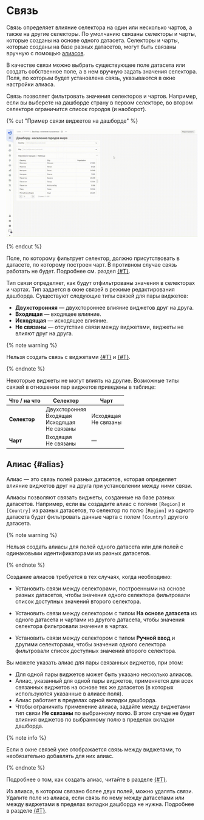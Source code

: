 # Связь

Связь определяет влияние селектора на один или несколько чартов, а также на другие селекторы. По умолчанию связаны селекторы и чарты, которые созданы на основе одного датасета. Селекторы и чарты, которые созданы на базе разных датасетов, могут быть связаны вручную с помощью [алиасов](#alias).

В качестве связи можно выбрать существующее поле датасета или создать собственное поле, а в нем вручную задать значения селектора. Поля, по которым будет установлена связь, указываются в окне настройки алиаса.

Связь позволяет фильтровать значения селекторов и чартов. Например, если вы выберете на дашборде страну в первом селекторе, во втором селекторе ограничится список городов (и наоборот).

{% cut "Пример связи виджетов на дашборде" %}

![image](../../_assets/datalens/concepts/dashboard-link-example.gif)

{% endcut %}

Поле, по которому фильтрует селектор, должно присутствовать в датасете, по которому построен чарт. В противном случае связь работать не будет. Подробнее см. раздел [{#T}](../concepts/data-join.md).

Тип связи определяет, как будут отфильтрованы значения в селекторах и чартах. Тип задается в окне связей в режиме редактирования дашборда.
Существуют следующие типы связей для пары виджетов:

* **Двухсторонняя** — двухстороннее влияние виджетов друг на друга.
* **Входящая** — входящее влияние.
* **Исходящая** — исходящее влияние.
* **Не связаны** — отсутствие связи между виджетами, виджеты не влияют друг на друга.

{% note warning %}

Нельзя создать связь с виджетами [{#T}](./widget.md#text) и [{#T}](./widget.md#title).

{% endnote %}

Некоторые виджеты не могут влиять на другие. Возможные типы связей в отношении пар виджетов приведены в таблице:

Что / на что | Селектор | Чарт
----- | ----- | -----
**Селектор** | Двухсторонняя<br/>Входящая<br/>Исходящая<br/>Не связаны | Исходящая<br/>Не связаны
**Чарт**| Входящая<br/>Не связаны | —

## Алиас {#alias}

Алиас — это связь полей разных датасетов, которая определяет влияние виджетов друг на друга при установлении между ними связи.

Алиасы позволяют связать виджеты, созданные на базе разных датасетов. Например, если вы создадите алиас с полями `[Region]` и `[Country]` из разных датасетов, то селектор по полю `[Region]` из одного датасета будет фильтровать данные чарта с полем `[Country]` другого датасета.

{% note warning %}

Нельзя создать алиасы для полей одного датасета или для полей с одинаковыми идентификаторами из разных датасетов.

{% endnote %}

Создание алиасов требуется в тех случаях, когда необходимо:

* Установить связи между селекторами, построенными на основе разных датасетов, чтобы значения одного селектора фильтровали список доступных значений второго селектора.

* Установить связи между селектором с типом **На основе датасета** из одного датасета и чартами из другого датасета, чтобы значения селектора фильтровали значения в чартах.

* Установить связи между селектором с типом **Ручной ввод** и другими селекторами, чтобы значения одного селектора фильтровали список доступных значений второго селектора.

Вы можете указать алиас для пары связанных виджетов, при этом:

* Для одной пары виджетов может быть указано несколько алиасов.
* Алиас, указанный для одной пары виджетов, применяется для всех связанных виджетов на основе тех же датасетов (в которых используются указанные в алиасе поля).
* Алиас работает в пределах одной вкладки дашборда.
* Чтобы ограничить применение алиаса, задайте между виджетами тип связи **Не связаны** по выбранному полю. В этом случае не будет влияния виджетов по выбранному полю в пределах вкладки дашборда.

{% note info %}

Если в окне связей уже отображается связь между виджетами, то необязательно добавлять для них алиас.

{% endnote %}

Подробнее о том, как создать алиас, читайте в разделе [{#T}](../operations/dashboard/create-alias.md).

Из алиаса, в котором связано более двух полей, можно удалять связи. Удалите поле из алиаса, если связь по нему между датасетами или между виджетами в пределах вкладки дашборда не нужна. Подробнее в разделе [{#T}](../operations/dashboard/edit-alias.md).

